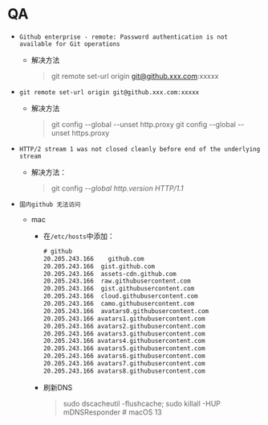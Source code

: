 # QA

* `Github enterprise - remote: Password authentication is not available for Git operations`

  * 解决方法

    > git remote set-url origin git@github.xxx.com:xxxxx

* `git remote set-url origin git@github.xxx.com:xxxxx`

  * 解决方法

    >git config --global --unset http.proxy
  	>git config --global --unset https.proxy

* `HTTP/2 stream 1 was not closed cleanly before end of the underlying stream`

  * 解决方法：

    > git config *--global http.version HTTP/1.1*

* `国内github 无法访问`

  * mac

    * 在`/etc/hosts`中添加：

      ```tex
      # github
      20.205.243.166	github.com
      20.205.243.166  gist.github.com
      20.205.243.166  assets-cdn.github.com
      20.205.243.166  raw.githubusercontent.com
      20.205.243.166  gist.githubusercontent.com
      20.205.243.166  cloud.githubusercontent.com
      20.205.243.166  camo.githubusercontent.com
      20.205.243.166  avatars0.githubusercontent.com
      20.205.243.166 avatars1.githubusercontent.com
      20.205.243.166 avatars2.githubusercontent.com
      20.205.243.166 avatars3.githubusercontent.com
      20.205.243.166 avatars4.githubusercontent.com
      20.205.243.166 avatars5.githubusercontent.com
      20.205.243.166 avatars6.githubusercontent.com
      20.205.243.166 avatars7.githubusercontent.com
      20.205.243.166 avatars8.githubusercontent.com
      ```

    * 刷新DNS

      >sudo dscacheutil -flushcache; sudo killall -HUP mDNSResponder   # macOS 13